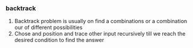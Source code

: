 ### backtrack

1. Backtrack problem is usually on find a combinations or a combination our of different possibilities 
2. Chose and position and trace other input recursively till we reach the desired condition to find the answer